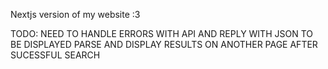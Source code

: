 Nextjs version of my website :3

TODO:
  NEED TO HANDLE ERRORS WITH API AND REPLY WITH JSON TO BE DISPLAYED
  PARSE AND DISPLAY RESULTS ON ANOTHER PAGE AFTER SUCESSFUL SEARCH
